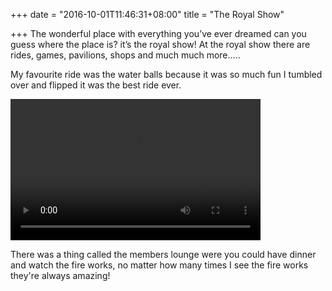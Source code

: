 +++
date = "2016-10-01T11:46:31+08:00"
title = "The Royal Show"

+++
The wonderful place  with everything you’ve ever dreamed can you guess where the place is? it’s the royal show! At the royal show there are rides, games, pavilions, shops and much much more…..

My favourite ride was the water balls because it was so much fun I tumbled over and flipped it was the best ride ever.

<video controls="controls" width="400" height="226" name="Royal Show" src="http://www.ellasworld.site/img/royal_show.mp4"></video>

There was a thing called the members lounge were you could have dinner and watch the fire works, no matter how many times I see the fire works they're always amazing!
